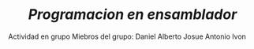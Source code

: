 <h1 align = "center" > <em> Programacion en ensamblador </em> </h1>
Actividad en grupo 
Miebros del grupo:
Daniel Alberto
Josue
Antonio
Ivon
